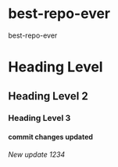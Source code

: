 # best-repo-ever
best-repo-ever
<h1>Heading Level</h1>
<h2>Heading Level 2</h2>
<h3>Heading Level 3</h3>
<h4>commit changes updated</h4>
<em>New update 1234</em>
